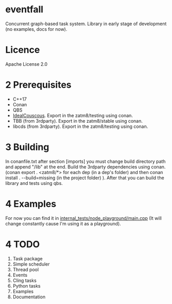 # eventfall
Concurrent graph-based task system. Library in early stage of development (no examples, docs for now).

 Licence
==========
Apache License 2.0

2 Prerequisites
===============
- C++17 
- Conan
- QBS
- [IdealCouscous](https://github.com/maxis11/ideal-couscous-conan-package). Export in the zatm8/testing using conan.
- TBB (from 3rdparty). Export in the zatm8/stable using conan.
- libcds (from 3rdparty). Export in the zatm8/testing using conan.

3 Building
===============
In conanfile.txt after section [imports] you must change build directory path and append "/lib" at the end.
Build the 3rdparty dependencies using conan. (conan export . <zatm8/*> for each dep (in a dep's folder) and then conan install . --build=missing (in the project folder) ).
After that you can build the library and tests using qbs.

4 Examples
===============
For now you can find it in [internal_tests/node_playground/main.cpp](https://github.com/maxis11/eventfall/tree/master/tests/internal_tests/node_playground/main.cpp) (It will change constantly cause I'm using it as a playground).

4 TODO
===============
1. Task package
2. Simple scheduler
3. Thread pool
4. Events
5. Cling tasks
6. Python tasks
7. Examples
8. Documentation

